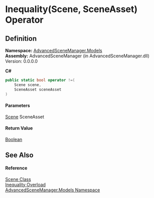# Inequality(Scene, SceneAsset) Operator

## Definition

**Namespace:** [AdvancedSceneManager.Models](N_AdvancedSceneManager_Models.md)\
**Assembly:** AdvancedSceneManager (in AdvancedSceneManager.dll) Version: 0.0.0.0

**C#**

```c#
public static bool operator !=(
	Scene scene,
	SceneAsset sceneAsset
)
```

#### Parameters

&#x20; [Scene](T_AdvancedSceneManager_Models_Scene.md)   SceneAsset&#x20;

#### Return Value

[Boolean](https://learn.microsoft.com/dotnet/api/system.boolean)

## See Also

#### Reference

[Scene Class](T_AdvancedSceneManager_Models_Scene.md)\
[Inequality Overload](Overload_AdvancedSceneManager_Models_Scene_op_Inequality.md)\
[AdvancedSceneManager.Models Namespace](N_AdvancedSceneManager_Models.md)
